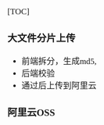 <span style="font-family:Simsun,serif; font-size:17px;">

[TOC]

### 大文件分片上传

- 前端拆分，生成md5,
- 后端校验
- 通过后上传到阿里云

### 阿里云OSS

</span>